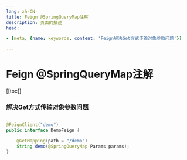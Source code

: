 ```yaml
---
lang: zh-CN  
title: Feign @SpringQueryMap注解  
description: 页面的描述  
head:

- [meta, {name: keywords, content: 'Feign解决Get方式传输对象参数问题'}]

---
```


# Feign @SpringQueryMap注解

[[toc]]

### 解决Get方式传输对象参数问题

```java

@FeignClient("demo")
public interface DemoFeign {

    @GetMapping(path = "/demo")
    String demo(@SpringQueryMap Params params);
}

```

<Comment></Comment>
